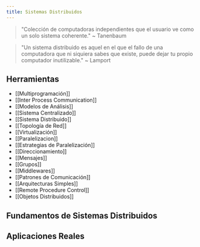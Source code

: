 ```yaml
---
title: Sistemas Distribuidos
---
```


> "Colección de computadoras independientes que el usuario ve como un solo sistema coherente." ~ Tanenbaum

> "Un sistema distribuido es aquel en el que el fallo de una computadora que ni siquiera sabes que existe, puede dejar tu propio computador inutilizable." ~ Lamport

## Herramientas

- [[Multiprogramación]]
- [[Inter Process Communication]]
- [[Modelos de Análisis]]
- [[Sistema Centralizado]]
- [[Sistema Distribuido]]
- [[Topología de Red]]
- [[Virtualización]]
- [[Paralelizacion]]
- [[Estrategias de Paralelización]]
- [[Direccionamiento]]
- [[Mensajes]]
- [[Grupos]]
- [[Middlewares]]
- [[Patrones de Comunicación]]
- [[Arquitecturas Simples]]
- [[Remote Procedure Control]]
- [[Objetos Distribuidos]]

## Fundamentos de Sistemas Distribuidos

## Aplicaciones Reales
